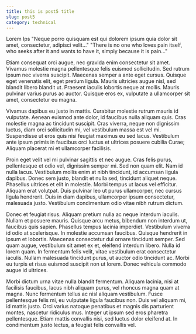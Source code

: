 ```yaml
---
title: this is post5 title
slug: post5
category: technical
---
```

Lorem Ips "Neque porro quisquam est qui dolorem ipsum quia dolor sit amet, consectetur, adipisci velit..."
"There is no one who loves pain itself, who seeks after it and wants to have it, simply because it is pain..."

Etiam consequat orci augue, nec gravida enim consectetur sit amet. Vivamus molestie magna pellentesque felis euismod sollicitudin. Sed rutrum ipsum nec viverra suscipit. Maecenas semper a ante eget cursus. Quisque eget venenatis elit, eget pretium ligula. Mauris ultricies augue nisl, sed blandit libero blandit ut. Praesent iaculis lobortis neque at mollis. Mauris pulvinar varius purus ac auctor. Quisque eros ex, vulputate a ullamcorper sit amet, consectetur eu magna.

Vivamus dapibus eu justo in mattis. Curabitur molestie rutrum mauris id vulputate. Aenean euismod ante dolor, id faucibus nulla aliquam quis. Cras molestie magna ac tincidunt suscipit. Cras viverra, neque non dignissim luctus, diam orci sollicitudin mi, vel vestibulum massa est vel mi. Suspendisse ut eros quis nisi feugiat maximus eu sed lacus. Vestibulum ante ipsum primis in faucibus orci luctus et ultrices posuere cubilia Curae; Aliquam placerat mi et ullamcorper facilisis.

Proin eget velit vel mi pulvinar sagittis et nec augue. Cras felis purus, pellentesque et odio vel, dignissim semper mi. Sed non quam elit. Nam id nulla lacus. Vestibulum mollis enim at nibh tincidunt, id accumsan ligula dapibus. Donec sem justo, blandit et nulla sed, tincidunt aliquet neque. Phasellus ultrices et elit in molestie. Morbi tempus ut lacus vel efficitur. Aliquam erat volutpat. Duis pulvinar leo ut purus ullamcorper, nec cursus ligula hendrerit. Duis in diam dapibus, ullamcorper ipsum consectetur, malesuada justo. Vestibulum condimentum odio vitae nibh rutrum dictum.

Donec et feugiat risus. Aliquam pretium nulla ac neque interdum iaculis. Nullam et posuere mauris. Quisque arcu metus, bibendum non interdum ut, faucibus quis sapien. Phasellus tempus lacinia imperdiet. Vestibulum viverra id odio at scelerisque. In molestie accumsan faucibus. Quisque hendrerit in ipsum et lobortis. Maecenas consectetur dui ornare tincidunt semper. Sed quam augue, vestibulum sit amet ex et, eleifend interdum libero. Nulla id lorem quam. In fermentum felis velit, vitae vestibulum erat consectetur iaculis. Nullam malesuada tincidunt purus, ut auctor odio tincidunt ac. Morbi eu turpis et risus euismod suscipit non ut lorem. Donec vehicula commodo augue id ultrices.

Morbi dictum urna vitae nulla blandit fermentum. Aliquam lacinia, nisi at facilisis faucibus, lacus nibh aliquam purus, vel rhoncus magna quam at magna. Nunc fermentum tellus ac nisl aliquam vestibulum. Fusce pellentesque felis mi, eu vulputate ligula faucibus non. Duis vel aliquam mi, id mattis justo. Orci varius natoque penatibus et magnis dis parturient montes, nascetur ridiculus mus. Integer ut ipsum sed eros pharetra pellentesque. Etiam mattis convallis nisi, sed luctus dolor eleifend at. In condimentum justo lectus, a feugiat felis convallis vel.